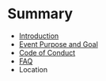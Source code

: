 # Summary

* [Introduction](README.md)
* [Event Purpose and Goal](event_purpose_and_goal.md)
* [Code of Conduct](code_of_conduct.md)
* [FAQ](faq.md)
* Location

